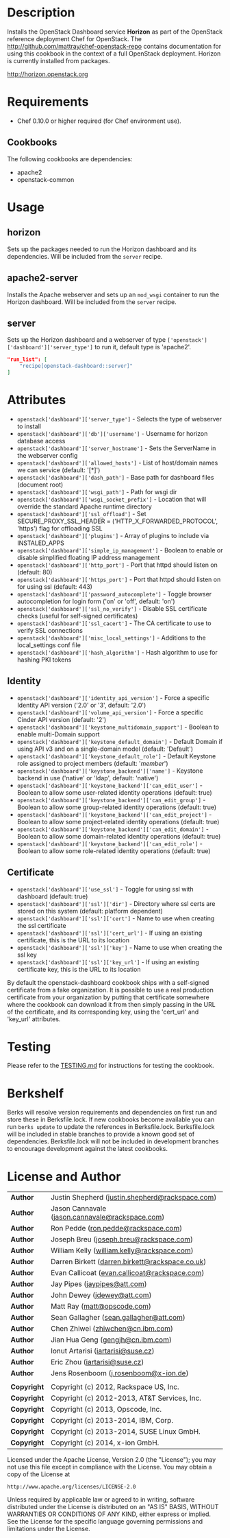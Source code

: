 Description
===========

Installs the OpenStack Dashboard service **Horizon** as part of the OpenStack reference deployment Chef for OpenStack. The http://github.com/mattray/chef-openstack-repo contains documentation for using this cookbook in the context of a full OpenStack deployment. Horizon is currently installed from packages.

http://horizon.openstack.org

Requirements
============

* Chef 0.10.0 or higher required (for Chef environment use).

Cookbooks
---------

The following cookbooks are dependencies:

* apache2
* openstack-common

Usage
=====

horizon
-------

Sets up the packages needed to run the Horizon dashboard and its dependencies.
Will be included from the `server` recipe.

apache2-server
--------------

Installs the Apache webserver and sets up an `mod_wsgi` container to run the
Horizon dashboard.  Will be included from the `server` recipe.

server
------

Sets up the Horizon dashboard and a webserver of type `['openstack']['dashboard']['server_type']`
to run it, default type is 'apache2'.

```json
"run_list": [
    "recipe[openstack-dashboard::server]"
]
```

Attributes
==========

* `openstack['dashboard']['server_type']` - Selects the type of webserver to install
* `openstack['dashboard']['db']['username']` - Username for horizon database access
* `openstack['dashboard']['server_hostname']` - Sets the ServerName in the webserver config
* `openstack['dashboard']['allowed_hosts']` - List of host/domain names we can service (default: '\[\*\]')
* `openstack['dashboard']['dash_path']` - Base path for dashboard files (document root)
* `openstack['dashboard']['wsgi_path']` - Path for wsgi dir
* `openstack['dashboard']['wsgi_socket_prefix']` - Location that will override the standard Apache runtime directory
* `openstack['dashboard']['ssl_offload']` - Set SECURE_PROXY_SSL_HEADER = ('HTTP_X_FORWARDED_PROTOCOL', 'https') flag for offloading SSL
* `openstack['dashboard']['plugins']` - Array of plugins to include via INSTALED\_APPS
* `openstack['dashboard']['simple_ip_management']` - Boolean to enable or disable simplified floating IP address management
* `openstack['dashboard']['http_port']` - Port that httpd should listen on (default: 80)
* `openstack['dashboard']['https_port']` - Port that httpd should listen on for using ssl (default: 443)
* `openstack['dashboard']['password_autocomplete']` - Toggle browser autocompletion for login form ('on' or 'off', default: 'on')
* `openstack['dashboard']['ssl_no_verify']` - Disable SSL certificate checks (useful for self-signed certificates)
* `openstack['dashboard']['ssl_cacert']` - The CA certificate to use to verify SSL connections
* `openstack['dashboard']['misc_local_settings']` - Additions to the local_settings conf file
* `openstack['dashboard']['hash_algorithm']` - Hash algorithm to use for hashing PKI tokens

Identity
--------
* `openstack['dashboard']['identity_api_version']` - Force a specific Identity API version ('2.0' or '3', default: '2.0')
* `openstack['dashboard']['volume_api_version']` - Force a specific Cinder API version (default: '2')
* `openstack['dashboard']['keystone_multidomain_support']` - Boolean to enable multi-Domain support
* `openstack['dashboard']['keystone_default_domain']` - Default Domain if using API v3 and on a single-domain model (default: 'Default')
* `openstack['dashboard']['keystone_default_role']` - Default Keystone role assigned to project members (default: '_member_')
* `openstack['dashboard']['keystone_backend']['name']` - Keystone backend in use ('native' or 'ldap', default: 'native')
* `openstack['dashboard']['keystone_backend']['can_edit_user']` - Boolean to allow some user-related identity operations (default: true)
* `openstack['dashboard']['keystone_backend']['can_edit_group']` - Boolean to allow some group-related identity operations (default: true)
* `openstack['dashboard']['keystone_backend']['can_edit_project']` - Boolean to allow some project-related identity operations (default: true)
* `openstack['dashboard']['keystone_backend']['can_edit_domain']` - Boolean to allow some domain-related identity operations (default: true)
* `openstack['dashboard']['keystone_backend']['can_edit_role']` - Boolean to allow some role-related identity operations (default: true)

Certificate
-----------
* `openstack['dashboard']['use_ssl']` - Toggle for using ssl with dashboard (default: true)
* `openstack['dashboard']['ssl']['dir']` - Directory where ssl certs are stored on this system (default: platform dependent)
* `openstack['dashboard']['ssl']['cert']` - Name to use when creating the ssl certificate
* `openstack['dashboard']['ssl']['cert_url']` - If using an existing certificate, this is the URL to its location
* `openstack['dashboard']['ssl']['key']` - Name to use when creating the ssl key
* `openstack['dashboard']['ssl']['key_url']` - If using an existing certificate key, this is the URL to its location

By default the openstack-dashboard cookbook ships with a self-signed certificate from a fake organization.
It is possible to use a real production certificate from your organization by putting that certificate
somewhere where the cookbook can download it from then simply passing in the URL of the certificate, and its
corresponding key, using the 'cert_url' and 'key_url' attributes.

Testing
=====

Please refer to the [TESTING.md](TESTING.md) for instructions for testing the cookbook.

Berkshelf
=====

Berks will resolve version requirements and dependencies on first run and
store these in Berksfile.lock. If new cookbooks become available you can run
`berks update` to update the references in Berksfile.lock. Berksfile.lock will
be included in stable branches to provide a known good set of dependencies.
Berksfile.lock will not be included in development branches to encourage
development against the latest cookbooks.

License and Author
==================

|                      |                                                    |
|:---------------------|:---------------------------------------------------|
| **Author**           |  Justin Shepherd (<justin.shepherd@rackspace.com>) |
| **Author**           |  Jason Cannavale (<jason.cannavale@rackspace.com>) |
| **Author**           |  Ron Pedde (<ron.pedde@rackspace.com>)             |
| **Author**           |  Joseph Breu (<joseph.breu@rackspace.com>)         |
| **Author**           |  William Kelly (<william.kelly@rackspace.com>)     |
| **Author**           |  Darren Birkett (<darren.birkett@rackspace.co.uk>) |
| **Author**           |  Evan Callicoat (<evan.callicoat@rackspace.com>)   |
| **Author**           |  Jay Pipes (<jaypipes@att.com>)                    |
| **Author**           |  John Dewey (<jdewey@att.com>)                     |
| **Author**           |  Matt Ray (<matt@opscode.com>)                     |
| **Author**           |  Sean Gallagher (<sean.gallagher@att.com>)         |
| **Author**           |  Chen Zhiwei (<zhiwchen@cn.ibm.com>)               |
| **Author**           |  Jian Hua Geng (<gengjh@cn.ibm.com>)               |
| **Author**           |  Ionut Artarisi (<iartarisi@suse.cz>)              |
| **Author**           |  Eric Zhou (<iartarisi@suse.cz>)                   |
| **Author**           |  Jens Rosenboom (<j.rosenboom@x-ion.de>)           |
|                      |                                                    |
| **Copyright**        |  Copyright (c) 2012, Rackspace US, Inc.            |
| **Copyright**        |  Copyright (c) 2012-2013, AT&T Services, Inc.      |
| **Copyright**        |  Copyright (c) 2013, Opscode, Inc.                 |
| **Copyright**        |  Copyright (c) 2013-2014, IBM, Corp.               |
| **Copyright**        |  Copyright (c) 2013-2014, SUSE Linux GmbH.         |
| **Copyright**        |  Copyright (c) 2014, x-ion GmbH.                   |

Licensed under the Apache License, Version 2.0 (the "License");
you may not use this file except in compliance with the License.
You may obtain a copy of the License at

    http://www.apache.org/licenses/LICENSE-2.0

Unless required by applicable law or agreed to in writing, software
distributed under the License is distributed on an "AS IS" BASIS,
WITHOUT WARRANTIES OR CONDITIONS OF ANY KIND, either express or implied.
See the License for the specific language governing permissions and
limitations under the License.
